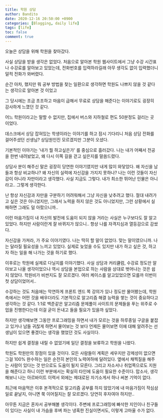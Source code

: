 ```yaml
---
title: 학원 상담
author: Bandito
date: 2020-12-16 20:50:00 +0900
categories: [Blogging, daily life]
tags: [life]
toc: false
comment: true
---
```


오늘은 상담을 위해 학원을 찾아갔다.

사실 상담을 받을 생각은 없었다. 처음으로 알아본 학원 웹사이트에서 그냥 수강 시간표나 수강료를 알아보고 있었는데, 전화번호를 입력하라길래 아무 생각도 없이 입력했더니 덜컥 전화가 와버렸다.

순간 아차, 했지만 뭐 공부 방법을 찾는 일환으로 생각하면 학원도 나쁘지 않을 것 같다는 생각으로 알아본 것 이었고

그 당시에는 조금 초조하고 마음이 급해서 무료로 상담을 해준다는 이야기로도 굉장히 감사하게 느꼈던 것 같다.


어느 학원이라고는 말할 수 없지만, 집에서 버스와 지하철로 편도 50분정도 걸리는 곳 이었다.

데스크에서 상담 잡혀있는 학생이라는 이야기를 하고 잠시 기다리니 처음 상담 전화를 걸어주셨던 선생님? 상담원인진 모르겠지만 그분이 오셨다.

기본적인 이야기는 '내가 뭘 하고싶은가' 를 중심으로 흘러갔다. 나는 내가 어째서 전공을 한번 내려놨었고, 왜 다시 이쪽 길을 걷고 싶은지를 말씀드렸다.

상담사 분이 해주신 말은 굉장히 당연한 이야기였지만 내게 많이 와닿았다. 왜 자신을 남들과 항상 비교하나? 왜 자신의 실력에 자신감을 가지지 못하나?
나는 이런 것들이 자신감이 아니라 자만이라고 생각했다. 사실 지금도 그렇다. 내가 최소한 뛰어난 인물은 아니라고.. 그렇게 생각한다.

 난 항상 자신감과 자만을 구분하기 어려워해서 그냥 자신을 낮추려고 했다. 절대 내려가고 싶은 것은 아니었지만, 그래서 노력을 하지 않은 것도 아니었지만, 그런 상황에서 실패하면 그래도 덜 아팠으니까..

이런 마음가짐이 내 자신의 발전에 도움이 되지 않을 거라는 사실은 누구보다도 잘 알고 있었다. 하지만 사람이란게 잘 바뀌지가 않으니.. 항상 나를 자격지심과 열등감으로 감쌌다.

자신감을 가져라, 가 주요 이야기였다. 나는 딱히 할 말이 없었다. 맞는 말이였으니까. 나는 달라질 필요성을 느끼고 있었다.
실제로 늦었을 수도 있지만 내가 하고 싶은 것, 하고자 하는 일을 해 나가는 것을 하기로 했다.

이후로는 학원에 실제로 다닐지를 이야기했다. 사실 상담과 커리큘럼, 수강료 정도만 알아보고 나올 생각이었으나 역시 상담을 본업으로 하는 사람을 상대로 벗어나는 것은 쉽지 않았다. 학원비가 비싼지도 잘 모르겠다. 여러 케이스를 알고있었으면 모를까 이번이 첫 상담이었어서..

수강하는 것도 처음에는 막연하게 프론트 엔드 쪽 강의가 있나 정도만 물어봤는데, 학원 측에서는 어떤 것을 배우더라도 기본적으로 알고리즘 해결 능력을 쌓는 것이 중요하다고 생각하는 것 같다. 1:1로 백준같은 알고리즘 문제풀이 사이트의 문제들을 푸는 위주로 수업을 진행한다는데 이걸 굳이 돈내고 들을 필요가 있을까 싶었다.

하지만 생각해보면 그동안 프로그래밍을 하면서 내가 모르는 것을 하루종일 구글을 붙잡고 있거나 남들 귀찮게 하면서 물어보는 것 보다 언제든 물어보면 이에 대해 알려주는 선생님이 있으면 좋겠다는 생각을 했었던 것도 사실이다.

하지만 쉽게 결정을 내릴 수 없었기에 일단 결정을 보류하고 학원을 나왔다.

학원도 학원만의 장점이 있을 것이다. 모든 사람들이 계획은 세우지만 강제성이 없으면 그걸 100% 완수하는 일은 순전히 본인의 노력여하에 달려있다.
옆에서 채찍질을 해주는 사람이 있다는 것 만으로도 도움이 될지 모른다. 그리고 자소서나 취업쪽으로도 지원을 해준다고 하니 이런 부분에서는 확실히 타인에 도움이 필요한 수준이다. 맙소사, 생각해보니 나는 아르바이트 이력서 외에는 제대로된 자기소게서 하나 써본 기억이 없다.

최근에 마음먹은 이후 본격적으로 알고리즘 공부를 하지 않았기에 내 마음가짐이 작심삼일로 끝날지, 아니면 쭉 이어질지는 잘 모르겠다. 당연히 후자여야 하지만..

아무튼 지금은 혼자서 공부해볼 생각이다. 주변에 프로그래밍에 빠삭한 지인이나 친구들이 있다는 사실이 내 가슴을 후벼 파는 냉혹한 진실이면서도, 이렇게 고마울 수가 없다.
